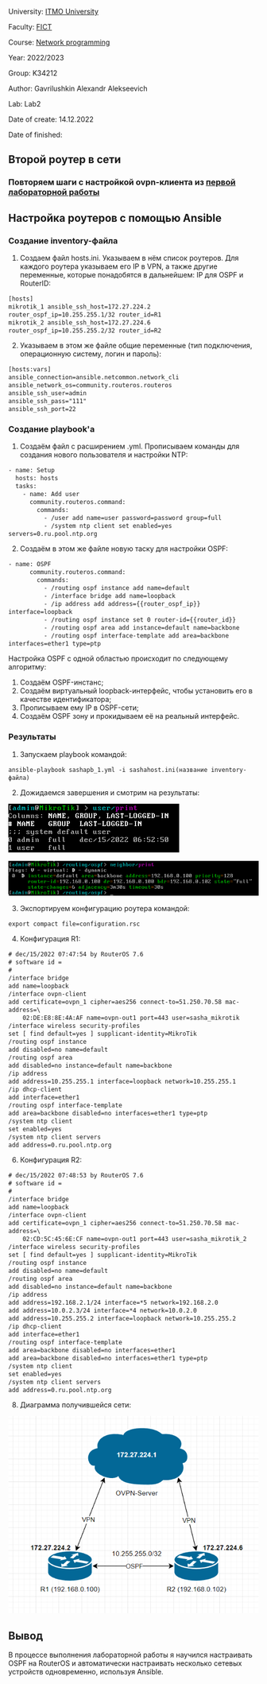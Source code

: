 University: [ITMO University](https://itmo.ru/ru/)

Faculty: [FICT](https://fict.itmo.ru)

Course: [Network programming](https://github.com/itmo-ict-faculty/network-programming)

Year: 2022/2023

Group: K34212

Author: Gavrilushkin Alexandr Alekseevich

Lab: Lab2

Date of create: 14.12.2022

Date of finished: 

## Второй роутер в сети

### Повторяем шаги с настройкой ovpn-клиента из [первой лабораторной работы](https://github.com/laphedhendad/2022_2023-network_programming-k34212-gavrilushkin_a_a/blob/main/lab1/lab1_report.md)

## Настройка роутеров с помощью Ansible

### Создание inventory-файла

1. Создаем файл hosts.ini. Указываем в нём список роутеров. Для каждого роутера указываем его IP в VPN, а также другие переменные, которые понадобятся в дальнейшем: IP для OSPF и RouterID:
```
[hosts]
mikrotik_1 ansible_ssh_host=172.27.224.2 router_ospf_ip=10.255.255.1/32 router_id=R1
mikrotik_2 ansible_ssh_host=172.27.224.6 router_ospf_ip=10.255.255.2/32 router_id=R2
```
2. Указываем в этом же файле общие переменные (тип подключения, операционную систему, логин и пароль):
```
[hosts:vars]
ansible_connection=ansible.netcommon.network_cli
ansible_network_os=community.routeros.routeros
ansible_ssh_user=admin
ansible_ssh_pass="111"
ansible_ssh_port=22
```

### Создание playbook'а

1. Создаём файл с расширением .yml. Прописываем команды для создания нового пользователя и настройки NTP:
```
- name: Setup
  hosts: hosts
  tasks:
    - name: Add user
      community.routeros.command:
        commands:
          - /user add name=user password=password group=full
          - /system ntp client set enabled=yes servers=0.ru.pool.ntp.org
```
2. Создаём в этом же файле новую таску для настройки OSPF:
```
- name: OSPF
      community.routeros.command:
        commands:
          - /routing ospf instance add name=default
          - /interface bridge add name=loopback
          - /ip address add address={{router_ospf_ip}} interface=loopback
          - /routing ospf instance set 0 router-id={{router_id}}
          - /routing ospf area add instance=default name=backbone
          - /routing ospf interface-template add area=backbone interfaces=ether1 type=ptp
```

Настройка OSPF с одной областью происходит по следующему алгоритму:
1. Создаём OSPF-инстанс;
2. Создаём виртуальный loopback-интерфейс, чтобы установить его в качестве идентификатора;
3. Прописываем ему IP в OSPF-сети;
4. Создаём OSPF зону и прокидываем её на реальный интерфейс.

### Результаты

1. Запускаем playbook командой:
```
ansible-playbook sashapb_1.yml -i sashahost.ini(название inventory-файла)
```
2. Дожидаемся завершения и смотрим на результаты:

![Новый пользователь](/lab2/Screenshot_1.png)

![OSPF-сосед](/lab2/Screenshot_2.png)

3. Экспортируем конфигурацию роутера командой:
```
export compact file=configuration.rsc
```
4. Конфигурация R1:

```
# dec/15/2022 07:47:54 by RouterOS 7.6
# software id = 
#
/interface bridge
add name=loopback
/interface ovpn-client
add certificate=ovpn_1 cipher=aes256 connect-to=51.250.70.58 mac-address=\
    02:DE:E8:8E:4A:AF name=ovpn-out1 port=443 user=sasha_mikrotik
/interface wireless security-profiles
set [ find default=yes ] supplicant-identity=MikroTik
/routing ospf instance
add disabled=no name=default
/routing ospf area
add disabled=no instance=default name=backbone
/ip address
add address=10.255.255.1 interface=loopback network=10.255.255.1
/ip dhcp-client
add interface=ether1
/routing ospf interface-template
add area=backbone disabled=no interfaces=ether1 type=ptp
/system ntp client
set enabled=yes
/system ntp client servers
add address=0.ru.pool.ntp.org
```

6. Конфигурация R2:

```
# dec/15/2022 07:48:53 by RouterOS 7.6
# software id = 
#
/interface bridge
add name=loopback
/interface ovpn-client
add certificate=ovpn_1 cipher=aes256 connect-to=51.250.70.58 mac-address=\
    02:CD:5C:45:6E:CF name=ovpn-out1 port=443 user=sasha_mikrotik_2
/interface wireless security-profiles
set [ find default=yes ] supplicant-identity=MikroTik
/routing ospf instance
add disabled=no name=default
/routing ospf area
add disabled=no instance=default name=backbone
/ip address
add address=192.168.2.1/24 interface=*5 network=192.168.2.0
add address=10.0.2.3/24 interface=*4 network=10.0.2.0
add address=10.255.255.2 interface=loopback network=10.255.255.2
/ip dhcp-client
add interface=ether1
/routing ospf interface-template
add area=backbone disabled=no interfaces=ether1
add area=backbone disabled=no interfaces=ether1 type=ptp
/system ntp client
set enabled=yes
/system ntp client servers
add address=0.ru.pool.ntp.org
```

8. Диаграмма получившейся сети:
 
![Диаграмма сети](/lab2/Screenshot_3.png)

## Вывод
В процессе выполнения лабораторной работы я научился настраивать OSPF на RouterOS и автоматически настраивать несколько сетевых устройств одновременно, используя Ansible.
